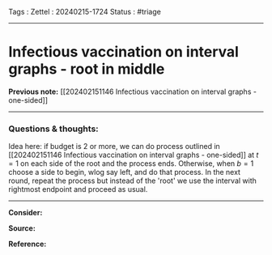Tags :
Zettel :  20240215-1724
Status : #triage 

-----

# Infectious vaccination on interval graphs - root in middle

**Previous note:** [[202402151146 Infectious vaccination on interval graphs - one-sided]]

-----

### Questions & thoughts:

Idea here: if budget is 2 or more, we can do process outlined in [[202402151146 Infectious vaccination on interval graphs - one-sided]] at $t=1$ on each side of the root and the process ends. Otherwise, when $b=1$ choose a side to begin, wlog say left, and do that process. In the next round, repeat the process but instead of the 'root' we use the interval with rightmost endpoint and proceed as usual.


-----
 
**Consider:**


**Source:** 


**Reference:** 
